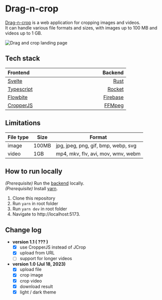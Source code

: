 # Drag-n-crop

[Drag-n-crop](https://drag-n-crop.web.app) is a web application for cropping images and videos.
<br />
It can handle various file formats and sizes, with images up to 100 MB and videos up to 1 GB.

![Drag and crop landing page](https://i.imgur.com/FMiiPss.png)

## Tech stack

| Frontend &nbsp;&nbsp;&nbsp;&nbsp;&nbsp;&nbsp;&nbsp;&nbsp;&nbsp;&nbsp;&nbsp;&nbsp;&nbsp;&nbsp;&nbsp;&nbsp;&nbsp;&nbsp;&nbsp;&nbsp;&nbsp;&nbsp;&nbsp;&nbsp; | &nbsp; &nbsp;&nbsp;&nbsp;&nbsp;&nbsp;&nbsp;&nbsp;&nbsp;&nbsp;&nbsp;&nbsp;&nbsp;&nbsp;&nbsp;&nbsp;&nbsp;&nbsp;&nbsp;&nbsp;&nbsp;&nbsp;&nbsp;&nbsp;&nbsp;Backend |
| :-------------------------------------------------------------------------------------------------------------------------------------------------------- | -------------------------------------------------------------------------------------------------------------------------------------------------------------: |
| [Svelte](https://svelte.dev)                                                                                                                              |                                                                                                                              [Rust](https://www.rust-lang.org) |
| [Typescript](https://www.typescriptlang.org)                                                                                                              |                                                                                                                                    [Rocket](https://rocket.rs) |
| [Flowbite](https://flowbite-svelte.com)                                                                                                                   |                                                                                                                        [Firebase](https://firebase.google.com) |
| [CropperJS](https://fengyuanchen.github.io/cropperjs/)                                                                                                    |                                                                                                                               [FFMpeg](https://www.ffmpeg.org) |

## Limitations

| File type | Size  | Format                              |
| --------- | ----- | ----------------------------------- |
| image     | 100MB | jpg, jpeg, png, gif, bmp, webp, svg |
| video     | 1GB   | mp4, mkv, flv, avi, mov, wmv, webm  |

## How to run locally

_(Prerequisite)_ Run the [backend](https://github.com/DoubleDebug/drag-n-crop-be) locally.
<br />
_(Prerequisite)_ Install [yarn](https://classic.yarnpkg.com/lang/en/docs/install/#windows-stable).

1. Clone this repository
2. Run `yarn` in root folder
3. Run `yarn dev` in root folder
4. Navigate to http://localhost:5173.

## Change log

- **version 1.1 ( ??? )**
  - [x] use CropperJS instead of JCrop
  - [x] upload from URL
  - [ ] support for longer videos
- **version 1.0 (Jul 18, 2023)**
  - [x] upload file
  - [x] crop image
  - [x] crop video
  - [x] download result
  - [x] light / dark theme
